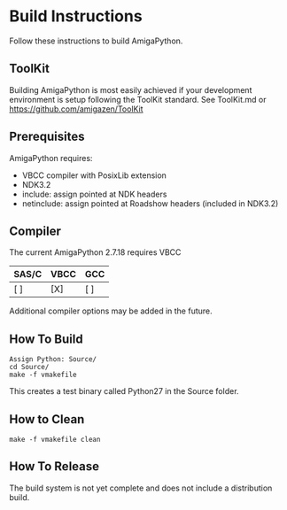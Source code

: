 # Build Instructions

Follow these instructions to build AmigaPython.

## ToolKit

Building AmigaPython is most easily achieved if your development environment is setup following the ToolKit standard. See ToolKit.md or https://github.com/amigazen/ToolKit

## Prerequisites

AmigaPython requires:

- VBCC compiler with PosixLib extension
- NDK3.2
- include: assign pointed at NDK headers
- netinclude: assign pointed at Roadshow headers (included in NDK3.2)

## Compiler 

The current AmigaPython 2.7.18 requires VBCC

| SAS/C | VBCC | GCC |
|-------|------|-----|
| [ ]   | [X]  | [ ] |

Additional compiler options may be added in the future.

## How To Build

```
Assign Python: Source/
cd Source/
make -f vmakefile
```

This creates a test binary called Python27 in the Source folder.

## How to Clean

```
make -f vmakefile clean
```

## How To Release

The build system is not yet complete and does not include a distribution build. 
